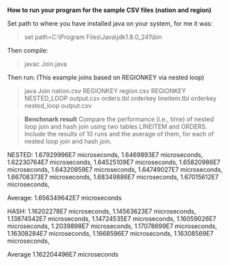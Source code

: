 **How to run your program for the sample CSV files (nation and region)**

Set path to where you have installed java on your system, for me it was:
>set path=C:\Program Files\Java\jdk1.8.0_241\bin

Then compile:
>javac Join.java

Then run: (This example joins based on REGIONKEY via nested loop)

>java Join nation.csv REGIONKEY region.csv REGIONKEY NESTED_LOOP output.csv
orders.tbl orderkey lineitem.tbl orderkey nested_loop output.csv

>**Benchmark result**
Compare the performance (i.e., time) of nested loop join and hash join using two tables LINEITEM and ORDERS. 
Include the results of 10 runs and the average of them, for each of nested loop join and hash join.

NESTED: 
1.67929996E7 microseconds,
1.6469893E7 microseconds,
1.62230764E7 microseconds,
1.64525109E7 microseconds,
1.65820986E7 microseconds,
1.64320959E7 microseconds,
1.64749027E7 microseconds,
1.66708373E7 microseconds,
1.68349886E7 microseconds,
1.67015612E7 microseconds,

Average: 1.656349642E7 microseconds

HASH:
1.16202278E7 microseconds,
1.14563623E7 microseconds,
1.13874542E7 microseconds,
1.14724535E7 microseconds,
1.16059026E7 microseconds,
1.2039898E7 microseconds,
1.17078699E7 microseconds,
1.16308284E7 microseconds,
1.1668596E7 microseconds,
1.16308569E7 microseconds,

Average 1.162204496E7 microseconds
